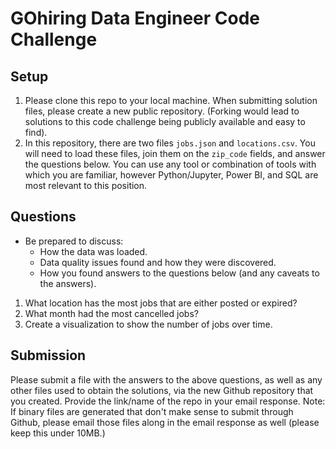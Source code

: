 
# GOhiring Data Engineer Code Challenge

## Setup
1. Please clone this repo to your local machine. When submitting solution files, please create a new public repository. (Forking would lead to solutions to this code challenge being publicly available and easy to find).
2. In this repository, there are two files `jobs.json` and `locations.csv`. You will need to load these files, join them on the `zip_code` fields, and answer the questions below.
You can use any tool or combination of tools with which you are familiar, however Python/Jupyter, Power BI, and SQL are most relevant to this position.

## Questions
- Be prepared to discuss:
  - How the data was loaded.
  - Data quality issues found and how they were discovered.
  - How you found answers to the questions below (and any caveats to the answers). 

1. What location has the most jobs that are either posted or expired?
2. What month had the most cancelled jobs?
3. Create a visualization to show the number of jobs over time. 

## Submission
Please submit a file with the answers to the above questions, as well as any other files used to obtain the solutions, via the new Github repository that you created.  Provide the link/name of the repo in your email response. 
Note: If binary files are generated that don't make sense to submit through Github, please email those files along in the email response as well (please keep this under 10MB.)
